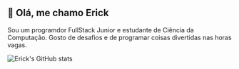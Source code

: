## 🙂 Olá, me chamo Erick

Sou um programdor FullStack Junior e estudante de Ciência da Computação. Gosto de desafios e de programar coisas divertidas nas horas vagas.

<!--## 🐱‍👤 Skills -->


![Erick's GitHub stats](https://github-readme-stats.vercel.app/api?username=erickmacena1&count_private=true&show_icons=true&theme=dark)

